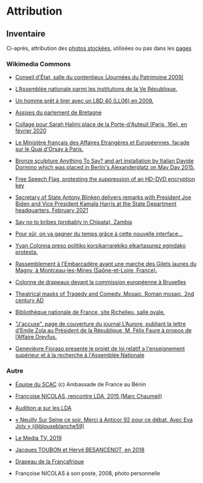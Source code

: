 # Attribution

<!--
## Autorisation

* Marc-Chaumeil via Jacques Pezet pour 'Anything to Say' pour [Rencontre LDA](#marc-chaumeil)
   <details><summary>Info</details>
   
   * Date: 2021-05-20
   * Photo: [Rencontre LDA](#marc-chaumeil)
   * Statut: en attente
   </details>


* [Lucas Tiefenthaler](https://www.lucastiefenthaler.com) pour 'Anything to Say' 
   <details><summary>Info</details>
   
   * Date: 2021-05-30
   * Photo: [Anything to say](http://www.anythingtosay.com/images/foto.jpg), en [remplacement de la version Creative Commons existante](./nicolas-lda.md)
   * Statut: en attente
   </details>

-->

## Inventaire

Ci-après, attribution des [photos stockées](../_aux), utilisées ou pas dans les [pages](.)

### Wikimedia Commons

* <a id="contentieux"></a> [Conseil d'État, salle du contentieux (Journées du Patrimoine 2009)](https://commons.wikimedia.org/wiki/File:Conseil_d%27%C3%89tat_salle_du_contentieux.jpg)

* <a id="VeR"></a> [L’Assemblée nationale parmi les institutions de la Ve République.](https://fr.wikipedia.org/wiki/Assembl%C3%A9e_nationale_(France)#/media/Fichier:Schema_pouvoirs_Ve_republique_France-vec-final_form-ok.svg)

* <a id="lbd"></a> [Un homme prêt à tirer avec un LBD 40 (LL06) en 2009.](https://upload.wikimedia.org/wikipedia/commons/c/c2/Alternative_libertaire_mensuel_(24559402402)_(cropped).jpg)

* <a id="assises"></a> [Assises du parlement de Bretagne](https://fr.wikipedia.org/wiki/Cour_d'assises_(France)#/media/Fichier:Parlement_de_Bretagne_-_Salle_des_Assises_1.jpg)

* <a id="SHdeni"></a> [Collage pour Sarah Halimi place de la Porte-d'Auteuil (Paris, 16e), en février 2020](https://fr.wikipedia.org/wiki/Affaire_Sarah_Halimi#/media/Fichier:Collage_Sarah_Halimi,_place_de_la_Porte-d'Auteuil,_Paris_16e.jpg)

* <a id="HotelMAE"></a> [Le Ministère français des Affaires Etrangères et Européennes, façade sur le Quai d'Orsay à Paris.](https://commons.wikimedia.org/w/index.php?curid=17776637)

* <a id="anythingtosay"></a> [Bronze sculpture Anything To Say? and art installation by Italian Davide Dormino which was placed in Berlin's Alexanderplatz on May Day 2015.](https://commons.wikimedia.org/wiki/File:Davide_Dormino_-_Anything_to_say.jpg)

* <a id="freespeech"></a> [Free Speech Flag, protesting the suppression of an HD-DVD encryption key](https://commons.wikimedia.org/wiki/File:Sample_09-F9_protest_art,_Free_Speech_Flag_by_John_Marcotte.svg)

* <a id="blinken"></a> [Secretary of State Antony Blinken delivers remarks with President Joe Biden and Vice President Kamala Harris at the State Department headquarters, February 2021](https://commons.wikimedia.org/wiki/File:Sample_09-F9_protest_art,_Free_Speech_Flag_by_John_Marcotte.svg)

* <a id="sayno"></a> [Say no to bribes (probably in Chipata), Zambia](https://commons.wikimedia.org/wiki/File:Say_no_to_bribes_in_Chipata,_Zambia.jpg)

* <a id="sncf"></a> [Pour sûr, on va gagner du temps grâce à cette nouvelle interface...](https://commons.wikimedia.org/wiki/File:SNCF-HS.jpg)

* <a id="yvan"></a> [Yvan Colonna preso politiko korsikarrarekiko elkartasunez egindako protesta.](https://commons.wikimedia.org/wiki/File:Yvan_protest_2022.webp)

* <a id="gdngj"></a> [Rassemblement à l'Embarcadère avant une marche des Gilets jaunes du Magny, à Montceau-les-Mines (Saône-et-Loire, France).](https://commons.wikimedia.org/wiki/File:Gilets_jaunes_du_Magny,_Montceau-les-Mines,_19_Jan_2019_-_Rassemblement_03.jpg)

* <a id="berlay"></a>[Colonne de drapeaux devant la commission européenne à Bruxelles](https://commons.wikimedia.org/wiki/Category:Berlaymont_building#/media/File:Drapeaux_devant_la_commission_europ%C3%A9enne.jpg)

* <a id="theatr"></a> [Theatrical masks of Tragedy and Comedy. Mosaic, Roman mosaic, 2nd century AD](https://en.wikipedia.org/wiki/Mask#/media/File:Mosaic_of_the_theatrical_masks_-_Google_Art_Project.jpg)

* <a id="bnf"></a>[Bibliothèque nationale de France, site Richelieu, salle ovale.](https://fr.wikipedia.org/wiki/Biblioth%C3%A8que_nationale_de_France#/media/Fichier:France,_Paris,_Biblioth%C3%A8que_nationale_de_France,_site_Richelieu,_salle_ovale.jpg)

* <a id="jaccuse"></a>["J'accuse", page de couverture du journal L’Aurore, publiant la lettre d’Emile Zola au Président de la République, M. Félix Faure à propos de l’Affaire Dreyfus.](https://commons.wikimedia.org/wiki/File:%22J%27accuse...!%22,_page_de_couverture_du_journal_l%E2%80%99Aurore,_publiant_la_lettre_d%E2%80%99Emile_Zola_au_Pr%C3%A9sident_de_la_R%C3%A9publique,_M._F%C3%A9lix_Faure_%C3%A0_propos_de_l%E2%80%99Affaire_Dreyfus.jpg)

* <a id="Bourbon"></a>[Genevièvre Fioraso presente le projet de loi relatif a l'enseignement supérieur et à la recherche à l'Assemblée Nationale](https://commons.wikimedia.org/wiki/File:Examen_du_projet_de_loi_sur_l%27enseignement_sup%C3%A9rieur_et_la_recherche_%C3%A0_l%27Assembl%C3%A9e_Nationale_2.jpg)

### Autre

* <a id="scac"></a> [Équipe du SCAC](https://bj.ambafrance.org/Le-service-de-cooperation-et-d-action-culturelle) (c) Ambassade de France au Bénin

* <a id="marc-chaumeil"></a>[Françoise NICOLAS, rencontre LDA, 2015 (Marc Chaumeil)](https://www.liberation.fr/resizer/Ygw6gn4dOU3szIG7zi8ZbVTAkFM=/800x0/filters:format(jpg):quality(70)/cloudfront-eu-central-1.images.arcpublishing.com/liberation/6LH7K6MIGVT62DR63VG463FTWM.jpg)

* <a id="phi"></a> [Audition φ sur les LDA](https://m.facebook.com/ugobernalicis/videos/audition-%CF%86-lanceurs-dalerte-dans-la-fonction-publique-14-octobre-2020/2815635448757703/)

* <a id="joly92"></a> [« Neuilly Sur Seine ce soir. Merci à Anticor 92 pour ce débat. Avec Eva Joly » (@blouseblanche59)](https://twitter.com/blouseblanche59/status/1007355576559562752/photo/1)

* <a id="lemediatv"></a> [Le Media TV, 2019](https://pbs.twimg.com/media/D41fXJuXoAEpzPd?format=jpg&name=small)

* <a id="toubonbesanc"></a> [Jacques TOUBON et Hervé BESANCENOT, en 2018](https://twitter.com/FranoiseNicolas/status/1524654704478806017)

* <a id="francafr"></a> [Drapeau de la Françafrique](https://external-content.duckduckgo.com/iu/?u=https%3A%2F%2Freseauinternational.net%2Fwp-content%2Fuploads%2F2014%2F02%2Fdrapeau-fr-1728x800_c.jpg&f=1&nofb=1)

* <a id="asonposte"></a> Françoise NICOLAS à son poste, 2008, photo personnelle


